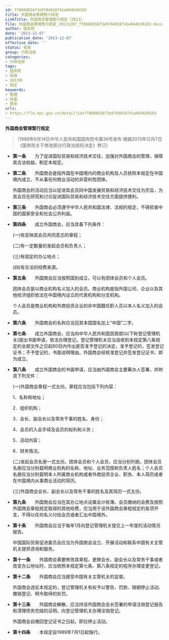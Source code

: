 ```yaml
---
id: ff8080816f3e9784016f41e044630103
title: 外国商会管理暂行规定
LinkTitle: 外国商会管理暂行规定（2013）
file: 外国商会管理暂行规定_20131207_ff8080816f3e9784016f41e044630103.docx
author: 国务院
date: '2013-12-07'
publication_date: '2013-12-07'
effective_date: ''
status: 有效
group: 行政法规
categories:
- 行政法规
tags:
- 国务院
- 有效
- 2013年
- 规定
keywords:
- 管理
- 外国
- 商会
urls:
- https://flk.npc.gov.cn/detail?id=ff8080816f3e9784016f41e044630103
---
```


**外国商会管理暂行规定**

> (1989年6月14日中华人民共和国国务院令第36号发布 根据2013年12月7日《国务院关于修改部分行政法规的决定》修订)

- **第一条**　　为了促进国际贸易和经济技术交往，加强对外国商会的管理，保障其合法权益，制定本规定。

- **第二条**　　外国商会是指外国在中国境内的商业机构及人员依照本规定在中国境内成立，不从事任何商业活动的非营利性团体。

  外国商会的活动应当以促进其会员同中国发展贸易和经济技术交往为宗旨，为其会员在研究和讨论促进国际贸易和经济技术交往方面提供便利。

- **第三条**　　外国商会必须遵守中华人民共和国法律、法规的规定，不得损害中国的国家安全和社会公共利益。

- **第四条**　　成立外国商会，应当具备下列条件：

  (一)有反映其会员共同意志的章程；

  (二)有一定数量的发起会员和负责人；

  (三)有固定的办公地点；

  (四)有合法的经费来源。

- **第五条**　　外国商会应当按照国别成立，可以有团体会员和个人会员。

  团体会员是以商业机构名义加入的会员。商业机构是指外国公司、企业以及其他经济组织依法在中国境内设立的代表机构和分支机构。

  个人会员是商业机构和外商投资企业的非中国籍任职人员以本人名义加入的会员。

- **第六条**　　外国商会的名称应当冠其本国国名加上“中国”二字。

- **第七条**　　成立外国商会，应当向中华人民共和国民政部(以下称登记管理机关)提出书面申请，依法办理登记。登记管理机关应当自收到本规定第八条规定的全部文件之日起60日内作出是否准予登记的决定，准予登记的，签发登记证书；不予登记的，书面说明理由。外国商会经核准登记并签发登记证书，即为成立。

- **第八条**　　成立外国商会的书面申请，应当由外国商会主要筹办人签署，并附具下列文件：

  (一)外国商会章程一式五份。章程应当包括下列内容：

  1．名称和地址；

  2．组织机构；

  3．会长、副会长以及常务干事的姓名、身份；

  4．会员的入会手续及会员的权利和义务；

  5．活动内容；

  6．财务情况。

  (二)发起会员名册一式五份。团体会员和个人会员，应当分别列册。团体会员名册应当分别载明商业机构的名称、地址、业务范围和负责人姓名；个人会员名册应当分别载明本人所属商业机构或者外商投资企业、职务、本人简历或者在中国境内从事商业活动的简历。

  (三)外国商会会长、副会长以及常务干事的姓名及其简历一式五份。

- **第九条**　　外国商会应当在其办公地点设置会计账簿。会员缴纳的会费及按照外国商会章程规定取得的其他经费，应当用于该外国商会章程规定的各项开支，不得以任何名义付给会员或者汇出中国境外。

- **第十条**　　外国商会应当于每年1月向登记管理机关提交上一年度的活动情况报告。

  中国国际贸易促进委员会应当为外国商会设立、开展活动和联系中国有关主管机关提供咨询和服务。

- **第十一条**　　外国商会需要修改其章程，更换会长、副会长以及常务干事或者改变办公地址时，应当依照本规定第七条、第八条规定的程序办理变更登记。

- **第十二条**　　外国商会应当接受中国有关主管机关的监督。

  外国商会违反本规定的，登记管理机关有权予以警告、罚款、限期停止活动、撤销登记、明令取缔的处罚。

- **第十三条**　　外国商会解散，应当持该外国商会会长签署的申请注销登记报告和清理债务完结的证明，向登记管理机关办理注销登记。

  外国商会自缴回登记证书之日起，即应停止活动。

- **第十四条**　　本规定自1989年7月1日起施行。
